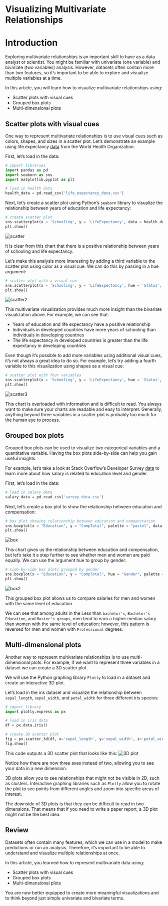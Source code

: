 # Visualizing Multivariate Relationships


# Introduction
Exploring multivariate relationships is an important skill to have as a data analyst or scientist. You might be familiar with univariate (one variable) and bivariate (two variables) analysis. However, datasets often contain more than two features, so it’s important to be able to explore and visualize multiple variables at a time.

In this article, you will learn how to visualize multivariate relationships using:

* Scatter plots with visual cues
* Grouped box plots
* Multi-dimensional plots

## Scatter plots with visual cues
One way to represent multivariate relationships is to use visual cues such as colors, shapes, and sizes in a scatter plot. Let’s demonstrate an example using life expectancy [data](https://www.kaggle.com/kumarajarshi/life-expectancy-who) from the World Health Organization.

First, let’s load in the data:
```py
# import libraries
import pandas as pd
import seaborn as sns
import matplotlib.pyplot as plt 

# load in health data
health_data = pd.read_csv('life_expectancy_data.csv')
```

Next, let’s create a scatter plot using Python’s `seaborn` library to visualize the relationship between years of education and life expectancy:

```py
# create scatter plot
sns.scatterplot(x = 'Schooling', y = 'LifeExpectancy', data = health_data)
plt.show()
```

![scatter](./img/scatter%20plot.png)

It is clear from this chart that there is a positive relationship between years of schooling and life expectancy.

Let’s make this analysis more interesting by adding a third variable to the scatter plot using color as a visual cue. We can do this by passing in a hue argument:
```py
# scatter plot with a visual cue
sns.scatterplot(x = 'Schooling', y = 'LifeExpectancy', hue = 'Status', palette = 'bright', data = health_data)
plt.show()
```

![scatter2](./img/scatterplot2.png)

This multivariate visualization provides much more insight than the bivariate visualization above. For example, we can see that:

* Years of education and life expectancy have a positive relationship
* Individuals in developed countries have more years of schooling than individuals in developing countries
* The life expectancy in developed countries is greater than the life expectancy in developing countries

Even though it’s possible to add more variables using additional visual cues, it’s not always a great idea to do so. For example, let’s try adding a fourth variable to this visualization using shapes as a visual cue: 

```py
# scatter plot with four variables
sns.scatterplot(x = 'Schooling', y = 'LifeExpectancy', hue = 'Status', style = 'Year', data = health_data)
plt.show()
```

![scatter3](./img/scatterplot3.png)

This chart is overloaded with information and is difficult to read. You always want to make sure your charts are readable and easy to interpret. Generally, anything beyond three variables in a scatter plot is probably too much for the human eye to process.

## Grouped box plots
Grouped box plots can be used to visualize two categorical variables and a quantitative variable. Having the box plots side-by-side can help you gain useful insights.

For example, let’s take a look at Stack Overflow’s Developer Survey [data](https://insights.stackoverflow.com/survey) to learn more about how salary is related to education level and gender.

First, let’s load in the data: 

```py
# load in salary data
salary_data = pd.read_csv('survey_data.csv')

```

Next, let’s create a box plot to show the relationship between education and compensation:
```py
# box plot showing relationship between education and compenstation
sns.boxplot(x = "Education", y = "CompTotal", palette = "pastel", data = salary_data)
plt.show()
```

![box](./img/boxplot1.png)

This chart gives us the relationship between education and compensation, but let’s take it a step further to see whether men and women are paid equally. We can use the argument hue to group by gender:

```py
# side-by-side box plots grouped by gender
sns.boxplot(x = "Education", y = "CompTotal", hue = "Gender", palette = "pastel", data = salary_data)
plt.show()
```

![box2](./img/boxplot2.png)

This grouped box plot allows us to compare salaries for men and women with the same level of education.

We can see that among adults in the Less than `bachelor's`, `Bachelor's Education`, and `Master's groups`, men tend to earn a higher median salary than women with the same level of education; however, this pattern is reversed for men and women with `Professional` degrees.

## Multi-dimensional plots
Another way to represent multivariate relationships is to use multi-dimensional plots. For example, if we want to represent three variables in a dataset we can create a 3D scatter plot.

We will use the Python graphing library `Plotly` to load in a dataset and create an interactive 3D plot.

Let’s load in the iris dataset and visualize the relationship between `sepal_length`, `sepal_width`, and `petal_width` for three different iris species:

```py
# import library
import plotly.express as px

# load in iris data
df = px.data.iris()

# create 3D scatter plot
fig = px.scatter_3d(df, x='sepal_length', y='sepal_width', z='petal_width', color='species')
fig.show()
```

This code outputs a 3D scatter plot that looks like this:
![3D plot](./img/3Dplot.gif)

Notice how there are now three axes instead of two, allowing you to see your data in a new dimension.

3D plots allow you to see relationships that might not be visible in 2D, such as clusters. Interactive graphing libraries such as `Plotly` allow you to rotate the plot to see points from different angles and zoom into specific areas of interest.

The downside of 3D plots is that they can be difficult to read in two dimensions. That means that if you need to write a paper report, a 3D plot might not be the best idea.

## Review
Datasets often contain many features, which we can use in a model to make predictions or run an analysis. Therefore, it’s important to be able to understand and visualize multiple relationships at once.

In this article, you learned how to represent multivariate data using:

* Scatter plots with visual cues
* Grouped box plots
* Multi-dimensional plots

You are now better equipped to create more meaningful visualizations and to think beyond just simple univariate and bivariate terms. 